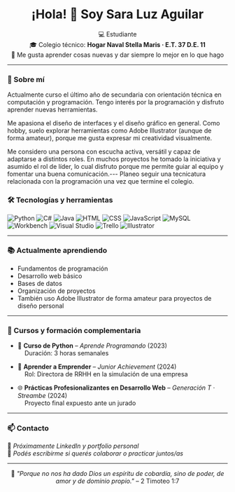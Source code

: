 <h1 align="center">¡Hola! 👋 Soy Sara Luz Aguilar</h1>

<p align="center">
💻 Estudiante <br>
🎓 Colegio técnico: <strong>Hogar Naval Stella Maris · E.T. 37 D.E. 11</strong> <br>
🌸 Me gusta aprender cosas nuevas y dar siempre lo mejor en lo que hago
</p>

---

### 🌟 Sobre mí

Actualmente curso el último año de secundaria con orientación técnica en computación y programación.
Tengo interés por la programación y disfruto aprender nuevas herramientas.

Me apasiona el diseño de interfaces y el diseño gráfico en general. Como hobby, suelo explorar herramientas como Adobe Illustrator (aunque de forma amateur), porque me gusta expresar mi creatividad visualmente.

Me considero una persona con escucha activa, versátil y capaz de adaptarse a distintos roles.
En muchos proyectos he tomado la iniciativa y asumido el rol de líder, lo cual disfruto porque me permite guiar al equipo y fomentar una buena comunicación.---
Planeo seguir una tecnicatura relacionada con la programación una vez que termine el colegio.

### 🛠️ Tecnologías y herramientas

![Python](https://img.shields.io/badge/-Python-3776AB?style=flat&logo=python&logoColor=white)
![C#](https://img.shields.io/badge/-C%23-68217A?style=flat&logo=csharp&logoColor=white)
![Java](https://img.shields.io/badge/-Java-007396?style=flat&logo=java&logoColor=white)
![HTML](https://img.shields.io/badge/-HTML5-E34F26?style=flat&logo=html5&logoColor=white)
![CSS](https://img.shields.io/badge/-CSS3-1572B6?style=flat&logo=css3&logoColor=white)
![JavaScript](https://img.shields.io/badge/-JavaScript-F7DF1E?style=flat&logo=javascript&logoColor=black)
![MySQL](https://img.shields.io/badge/-MySQL-4479A1?style=flat&logo=mysql&logoColor=white)
![Workbench](https://img.shields.io/badge/-Workbench-4479A1?style=flat&logo=mysql&logoColor=white)
![Visual Studio](https://img.shields.io/badge/-Visual%20Studio-5C2D91?style=flat&logo=visual-studio&logoColor=white)
![Trello](https://img.shields.io/badge/-Trello-0052CC?style=flat&logo=trello&logoColor=white)
![Illustrator](https://img.shields.io/badge/-Adobe%20Illustrator-FF9A00?style=flat&logo=adobe-illustrator&logoColor=white)

---

### 📚 Actualmente aprendiendo

- Fundamentos de programación  
- Desarrollo web básico  
- Bases de datos  
- Organización de proyectos  
- También uso Adobe Illustrator de forma amateur para proyectos de diseño personal


---

### 📜 Cursos y formación complementaria

- 🐍 **Curso de Python** – *Aprende Programando* (2023)  
  &nbsp;&nbsp;&nbsp;&nbsp;Duración: 3 horas semanales

- 💼 **Aprender a Emprender** – *Junior Achievement* (2024)  
  &nbsp;&nbsp;&nbsp;&nbsp;Rol: Directora de RRHH en la simulación de una empresa

- 🌐 **Prácticas Profesionalizantes en Desarrollo Web** – *Generación T · Streambe* (2024)  
  &nbsp;&nbsp;&nbsp;&nbsp;Proyecto final expuesto ante un jurado

---

### 📫 Contacto

💌 *Próximamente LinkedIn y portfolio personal*  
💭 *Podés escribirme si querés colaborar o practicar juntos/as*  

---

<p align="center">
🌷 <em>"Porque no nos ha dado Dios un espíritu de cobardía, sino de poder, de amor y de dominio propio."</em> – 2 Timoteo 1:7
</p>
